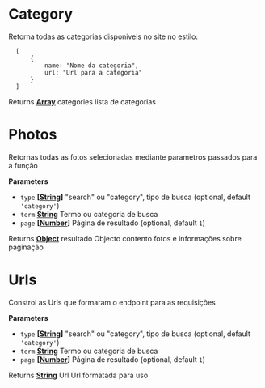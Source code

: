<!-- Generated by documentation.js. Update this documentation by updating the source code. -->

# Category

Retorna todas as categorias disponiveis no site no estilo:

      [
          {
              name: "Nome da categoria",
              url: "Url para a categoria"
          }
      ]

Returns **[Array](https://developer.mozilla.org/en-US/docs/Web/JavaScript/Reference/Global_Objects/Array)** categories lista de categorias

# Photos

Retornas todas as fotos selecionadas mediante
parametros passados para a função

**Parameters**

-   `type` **\[[String](https://developer.mozilla.org/en-US/docs/Web/JavaScript/Reference/Global_Objects/String)]** "search" ou "category", tipo de busca (optional, default `'category'`)
-   `term` **[String](https://developer.mozilla.org/en-US/docs/Web/JavaScript/Reference/Global_Objects/String)** Termo ou categoria de busca
-   `page` **\[[Number](https://developer.mozilla.org/en-US/docs/Web/JavaScript/Reference/Global_Objects/Number)]** Página de resultado (optional, default `1`)

Returns **[Object](https://developer.mozilla.org/en-US/docs/Web/JavaScript/Reference/Global_Objects/Object)** resultado Objecto contento fotos e informações sobre paginação

# Urls

Constroi as Urls que formaram o endpoint para as requisições

**Parameters**

-   `type` **\[[String](https://developer.mozilla.org/en-US/docs/Web/JavaScript/Reference/Global_Objects/String)]** "search" ou "category", tipo de busca (optional, default `'category'`)
-   `term` **[String](https://developer.mozilla.org/en-US/docs/Web/JavaScript/Reference/Global_Objects/String)** Termo ou categoria de busca
-   `page` **\[[Number](https://developer.mozilla.org/en-US/docs/Web/JavaScript/Reference/Global_Objects/Number)]** Página de resultado (optional, default `1`)

Returns **[String](https://developer.mozilla.org/en-US/docs/Web/JavaScript/Reference/Global_Objects/String)** Url Url formatada para uso
